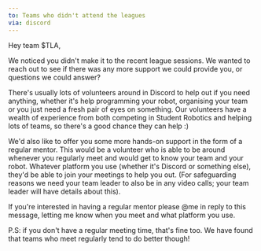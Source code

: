 ```yaml
---
to: Teams who didn't attend the leagues
via: discord
---
```


Hey team $TLA,

We noticed you didn't make it to the recent league sessions. We wanted to reach
out to see if there was any more support we could provide you, or questions we
could answer?

There's usually lots of volunteers around in Discord to help out if you need
anything, whether it's help programming your robot, organising your team or you
just need a fresh pair of eyes on something. Our volunteers have a wealth of
experience from both competing in Student Robotics and helping lots of teams, so
there's a good chance they can help :)

We'd also like to offer you some more hands-on support in the form of a regular
mentor. This would be a volunteer who is able to be around whenever you
regularly meet and would get to know your team and your robot. Whatever platform
you use (whether it's Discord or something else), they'd be able to join your
meetings to help you out. (For safeguarding reasons we need your team leader to
also be in any video calls; your team leader will have details about this).

If you're interested in having a regular mentor please @me in reply to this
message, letting me know when you meet and what platform you use.

P.S: if you don't have a regular meeting time, that's fine too. We have found
that teams who meet regularly tend to do better though!
